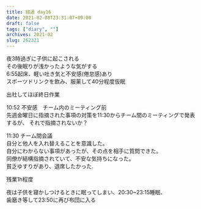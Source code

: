 ```yaml
---
title: 経過 day16
date: 2021-02-08T23:31:07+09:00
draft: false
tags: ["diary", ""]
archives: 2021-02
slug: 262321
---
```

夜3時過ぎに子供に起こされる  
その後眠りが浅かったような気がする  
6:55起床、軽い吐き気と不安感(倦怠感)あり  
スポーツドリンクを飲み、服薬して40分程度仮眠

出社してほぼ終日作業

10:52 不安感　チーム内のミーティング前  
先週金曜日に指摘された事項の対策を11:30からチーム間のミーティングで発表するが、
それで指摘されないか？
 
11:30 チーム間会議  
自分と他人を入れ替えることを意識した。  
自分にわからない事項があったが、その点を相手に質問できた。  
同僚が結構指摘されていて、不安な気持ちになった。  
貧乏ゆすりがあり、退席したかった.

残業1h程度

夜は子供を寝かしつけるときに眠ってしまい、20:30~23:15睡眠、  
歯磨き等して23:50に再び布団に入る